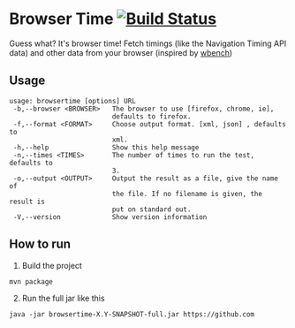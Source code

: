 # Browser Time [![Build Status](https://travis-ci.org/tobli/browsertime.png?branch=master)](https://travis-ci.org/tobli/browsertime)

Guess what? It's browser time! Fetch timings (like the Navigation Timing API data) and other data from your browser (inspired by [wbench](https://github.com/desktoppr/wbench))

## Usage

```
usage: browsertime [options] URL
 -b,--browser <BROWSER>   The browser to use [firefox, chrome, ie],
                          defaults to firefox.
 -f,--format <FORMAT>     Choose output format. [xml, json] , defaults to
                          xml.
 -h,--help                Show this help message
 -n,--times <TIMES>       The number of times to run the test, defaults to
                          3.
 -o,--output <OUTPUT>     Output the result as a file, give the name of
                          the file. If no filename is given, the result is
                          put on standard out.
 -V,--version             Show version information
```

## How to run 

1. Build the project
```
mvn package
```

2. Run the full jar like this
```
java -jar browsertime-X.Y-SNAPSHOT-full.jar https://github.com
```

